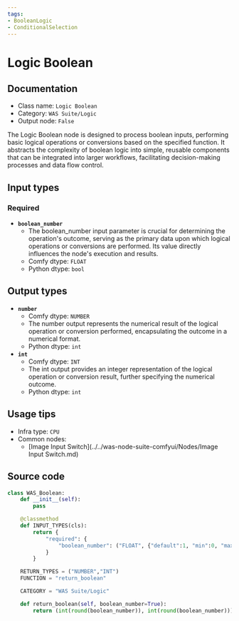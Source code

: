 ```yaml
---
tags:
- BooleanLogic
- ConditionalSelection
---
```


# Logic Boolean
## Documentation
- Class name: `Logic Boolean`
- Category: `WAS Suite/Logic`
- Output node: `False`

The Logic Boolean node is designed to process boolean inputs, performing basic logical operations or conversions based on the specified function. It abstracts the complexity of boolean logic into simple, reusable components that can be integrated into larger workflows, facilitating decision-making processes and data flow control.
## Input types
### Required
- **`boolean_number`**
    - The boolean_number input parameter is crucial for determining the operation's outcome, serving as the primary data upon which logical operations or conversions are performed. Its value directly influences the node's execution and results.
    - Comfy dtype: `FLOAT`
    - Python dtype: `bool`
## Output types
- **`number`**
    - Comfy dtype: `NUMBER`
    - The number output represents the numerical result of the logical operation or conversion performed, encapsulating the outcome in a numerical format.
    - Python dtype: `int`
- **`int`**
    - Comfy dtype: `INT`
    - The int output provides an integer representation of the logical operation or conversion result, further specifying the numerical outcome.
    - Python dtype: `int`
## Usage tips
- Infra type: `CPU`
- Common nodes:
    - [Image Input Switch](../../was-node-suite-comfyui/Nodes/Image Input Switch.md)



## Source code
```python
class WAS_Boolean:
    def __init__(self):
        pass

    @classmethod
    def INPUT_TYPES(cls):
        return {
            "required": {
                "boolean_number": ("FLOAT", {"default":1, "min":0, "max":1, "step":1}),
            }
        }

    RETURN_TYPES = ("NUMBER","INT")
    FUNCTION = "return_boolean"

    CATEGORY = "WAS Suite/Logic"

    def return_boolean(self, boolean_number=True):
        return (int(round(boolean_number)), int(round(boolean_number)))

```
